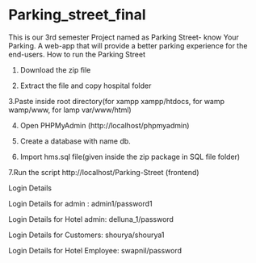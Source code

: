 # Parking_street_final
This is our 3rd semester Project named as Parking Street- know Your Parking. A web-app that will provide a better parking experience for the end-users.
How to run the  Parking Street
1. Download the  zip file

2. Extract the file and copy hospital folder

3.Paste inside root directory(for xampp xampp/htdocs, for wamp wamp/www, for lamp var/www/html)

4. Open PHPMyAdmin (http://localhost/phpmyadmin)

5. Create a database with name db. 
6. Import hms.sql file(given inside the zip package in SQL file folder)

7.Run the script http://localhost/Parking-Street (frontend)

Login Details

Login Details for admin : admin1/password1

Login Details for Hotel admin: delluna_1/password

Login Details for Customers: shourya/shourya1

Login Details for Hotel Employee: swapnil/password


